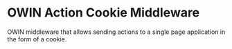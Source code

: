 # OWIN Action Cookie Middleware

OWIN middleware that allows sending actions to a single page application in the form of a cookie.
